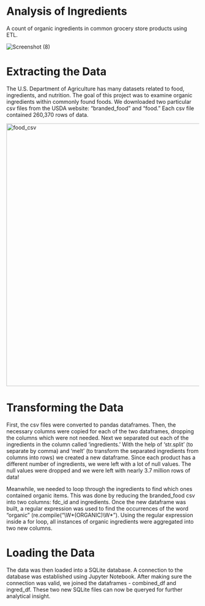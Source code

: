 # Analysis of Ingredients
A count of organic ingredients in common grocery store products using ETL.


![Screenshot (8)](https://user-images.githubusercontent.com/46386265/72931714-60cb1a00-3d2c-11ea-91a1-b3cbe2ae8621.png)

# Extracting the Data
The U.S. Department of Agriculture has many datasets related to food, ingredients, and nutrition. The goal of this project was to examine organic ingredients within commonly found foods. We downloaded two particular csv files from the USDA website: “branded_food” and “food.” Each csv file contained 260,370 rows of data.

<img width="684" alt="food_csv" src="https://user-images.githubusercontent.com/46386265/72935846-236a8a80-3d34-11ea-8a86-f7e73fe6e19f.PNG">

# Transforming the Data
First, the csv files were converted to pandas dataframes. Then, the necessary columns were copied for each of the two dataframes, dropping the columns which were not needed. Next we separated out each of the ingredients in the column called ‘ingredients.’ With the help of ‘str.split’ (to separate by comma) and ‘melt’ (to transform the separated ingredients from columns into rows) we created a new dataframe. Since each product has a different number of ingredients, we were left with a lot of null values. The null values were dropped and we were left with nearly 3.7 million rows of data!

Meanwhile, we needed to loop through the ingredients to find which ones contained organic items. This was done by reducing the branded_food csv into two columns: fdc_id and ingredients. Once the new dataframe was built, a regular expression was used to find the occurrences of the word “organic” (re.compile(“\W*(ORGANIC)\W*”). Using the regular expression inside a for loop, all instances of organic ingredients were aggregated into two new columns. 

# Loading the Data
The data was then loaded into a SQLite database. A connection to the database was established using Jupyter Notebook. After making sure the connection was valid, we joined the dataframes - combined_df and ingred_df. These two new SQLite files can now be queryed for further analytical insight.
